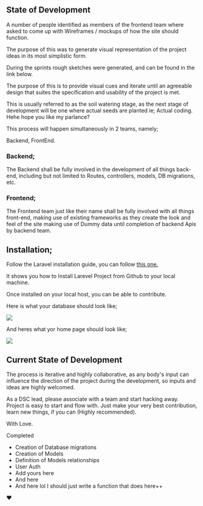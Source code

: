 ## State of Development

A number of people identified as members of the frontend team where asked to come up with Wireframes / mockups of how the site should function. 

The purpose of this was to generate visual representation of the project ideas in its most simplistic form.

During the sprints rough sketches were generated, and can be found in the link below.


The purpose of this is to provide visual cues and iterate until an agreeable design that suites the specification and usability of the project is met.


This is usually referred to as the soil watering stage, as the next stage of development will be one where actual seeds are planted ie; Actual coding. Hehe hope you like my parlance?

This process will happen simultaneously in 2 teams, namely; 

Backend, FrontEnd.


### Backend;
The Backend shall be fully involved in the development of all things back-end, including but not limited to Routes, controllers, models, DB migrations,  etc.

### Frontend;

The Frontend team just like their name shall be fully involved with all things front-end, making use of existing frameworks as they create the look and feel of the site making use of Dummy data until completion of backend Apis by backend team.



## Installation;

Follow the Laravel installation guide, you can follow <a href="https://gist.github.com/hootlex/da59b91c628a6688ceb1"> this one. </a>
<p>It shows you how to Install Larevel Project from Github to your local machine.</p>
 

Once installed on your local host, you can be able to contribute.

Here is what your database should look like;


![](https://github.com/RayOkaah/bole/blob/master/boleProjectResources/boleDatabaseshot.png?raw=true)



And heres what yor home page should look like;




![](https://github.com/RayOkaah/bole/blob/master/boleProjectResources/welcomescreen.png?raw=true)




## Current State of Development

The process is iterative and highly collaborative, as any body's input can influence the direction of the project during the development, so inputs and ideas are highly welcomed.

As a DSC lead, please associate with a team and start hacking away. 
Project is easy to start and flow with. Just make your very best contribution, learn new things, if you can (Highly recommended). 

With Love.

Completed
- Creation of Database migrations
- Creation of Models
- Definition of Models relationships
- User Auth
- Add yours here
- And here 
- And here lol I should just write a function that does here++

:heart:

